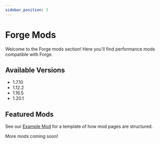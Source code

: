 ```yaml
---
sidebar_position: 3
---
```


# Forge Mods

Welcome to the Forge mods section! Here you'll find performance mods compatible with Forge.

## Available Versions

- 1.7.10
- 1.12.2
- 1.16.5
- 1.20.1

## Featured Mods

See our [Example Mod](/docs/mods/example-mod) for a template of how mod pages are structured.

More mods coming soon! 
